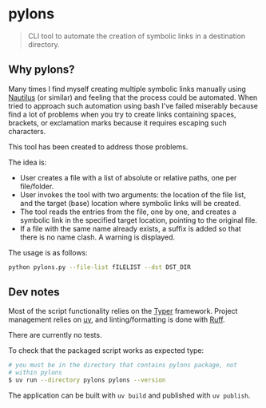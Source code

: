 # pylons
> CLI tool to automate the creation of symbolic links in a destination directory.

## Why pylons?

Many times I find myself creating multiple symbolic links manually using [Nautilus](https://gitlab.gnome.org/GNOME/nautilus) (or similar) and feeling that the process could be automated. When tried to approach such automation using bash I've failed miserably because find a lot of problems when you try to create links containing spaces, brackets, or exclamation marks because it requires escaping such characters.

This tool has been created to address those problems.

The idea is:
+ User creates a file with a list of absolute or relative paths, one per file/folder.
+ User invokes the tool with two arguments: the location of the file list, and the target (base) location where symbolic links will be created.
+ The tool reads the entries from the file, one by one, and creates a symbolic link in the specified target location, pointing to the original file.
+ If a file with the same name already exists, a suffix is added so that there is no name clash. A warning is displayed.

The usage is as follows:

```bash
python pylons.py --file-list fILELIST --dst DST_DIR
```

## Dev notes

Most of the script functionality relies on the [Typer](https://github.com/fastapi/typer) framework. Project management relies on [uv](https://github.com/astral-sh/uv), and linting/formatting is done with [Ruff](https://github.com/astral-sh/ruff).

There are currently no tests.

To check that the packaged script works as expected type:

```bash
# you must be in the directory that contains pylons package, not
# within pylons
$ uv run --directory pylons pylons --version
```
The application can be built with `uv build` and published with `uv publish`.